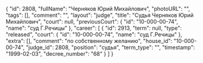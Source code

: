 {
    "id": 2808,
    "fullName": "Черняков Юрий Михайлович",
    "photoURL": "",
    "tags": [],
    "comment": "",
    "layout": "judge",
    "title": "Судья Черняков Юрий Михайлович",
    "court": null,
    "previousCourt": {
        "id": "10-000-00-74",
        "name": "суд Г.Речицы"
    },
    "career": [
        {
            "id": 2913,
            "term": null,
            "type": "released",
            "court": {
                "id": "10-000-00-74",
                "name": "суд Г.Речицы"
            },
            "extra": [],
            "comment": "по собственному желанию",
            "house_id": "10-000-00-74",
            "judge_id": 2808,
            "position": "судья",
            "term_type": "",
            "timestamp": "1999-02-03",
            "decree_number": "68"
        }
    ]
}